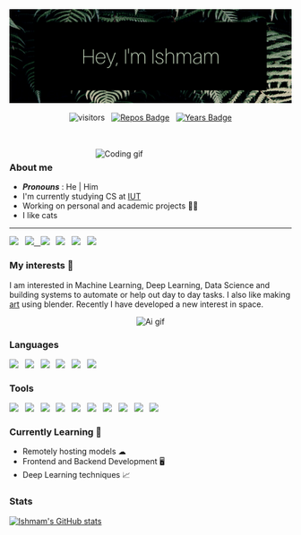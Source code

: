 <div align="center">
  <img src="https://github.com/ishmamt/ishmamt/blob/main/Hey%2C%20I'm%20Ishmam.png" alt="Coding gif" width="700">

  <br>
  
  ![visitors](https://visitor-badge.glitch.me/badge?page_id=ishmamt.visitor-badge) &nbsp;
  [![Repos Badge](https://badges.pufler.dev/repos/ishmamt)](https://badges.pufler.dev) &nbsp;
  [![Years Badge](https://badges.pufler.dev/years/ishmamt)](https://badges.pufler.dev)

</div>
<br>
<br>

<img src="https://media.giphy.com/media/iIqmM5tTjmpOB9mpbn/giphy.gif" alt="Coding gif" width="350" align="right">

### About me
- ***Pronouns*** : He | Him
- I'm currently studying CS at [IUT](https://www.iutoic-dhaka.edu "Islamic University of Technology")
- Working on personal and academic projects 👨‍💻
- I like cats
---
[<img src="https://seeklogo.com/images/H/hashnode-logo-B114767E70-seeklogo.com.png" width="3.5%"/>](https://ishmamtashdeed.hashnode.dev/) &nbsp;
<a href="mailto:ishmam.tashdeed13@gmail.com"> <img src="https://seeklogo.com/images/G/gmail-logo-B9EE8C51F1-seeklogo.com.png" width="3.5%"/> &nbsp;
[<img src="https://seeklogo.com/images/L/linkedin-in-icon-logo-2E34704F04-seeklogo.com.png" width="3.5%"/>](https://www.linkedin.com/in/ishmam-tashdeed-17b05720b/) &nbsp;
[<img src="https://seeklogo.com/images/T/twitter-2012-positive-logo-916EDF1309-seeklogo.com.png" width="3.5%"/>](https://twitter.com/ishmamtashdeed) &nbsp;
[<img src="https://seeklogo.com/images/R/reddit-logo-8ABF8F5F2B-seeklogo.com.png" width="3.5%"/>](https://www.reddit.com/user/ishmamtashdeed) &nbsp;
[<img src="https://seeklogo.com/images/A/artstation-logo-5765B1C358-seeklogo.com.png" width="3.5%"/>](https://sed_cat.artstation.com/)

### My interests 💜
I am interested in Machine Learning, Deep Learning, Data Science and building systems to automate or help out day to day tasks. I also like making [art](https://sed_cat.artstation.com/ "ArtStation") using blender. Recently I have developed a new interest in space.

<div align="center">
  <img src="https://media.giphy.com/media/2jMtpIi8mhE8ctiMtK/giphy.gif" alt="Ai gif" width="350">
</div>

### Languages
<img height="40" src="https://seeklogo.com/images/P/python-logo-A32636CAA3-seeklogo.com.png"> &nbsp;
<img height="40" src="https://seeklogo.com/images/C/c-logo-43CE78FF9C-seeklogo.com.png"> &nbsp;
<img height="40" src="https://seeklogo.com/images/C/c-programming-language-logo-9B32D017B1-seeklogo.com.png"> &nbsp;
<img height="40" src="https://seeklogo.com/images/J/java-logo-7833D1D21A-seeklogo.com.png"> &nbsp;
<img height="40" src="https://seeklogo.com/images/H/html5-with-wordmark-color-logo-4259B7F24F-seeklogo.com.png"> &nbsp;
<img height="40" src="https://seeklogo.com/images/J/javascript-js-logo-2949701702-seeklogo.com.png">

### Tools
<img height="30" src="https://seeklogo.com/images/S/scikit-learn-logo-8766D07E2E-seeklogo.com.png"> &nbsp;
<img height="40" src="https://seeklogo.com/images/T/tensorflow-logo-02FCED4F98-seeklogo.com.png"> &nbsp;
<img height="40" src="https://seeklogo.com/images/J/jupyter-logo-A91705F539-seeklogo.com.png"> &nbsp;
<img height="40" src="https://seeklogo.com/images/G/git-logo-CD8D6F1C09-seeklogo.com.png"> &nbsp;
<img height="40" src="https://seeklogo.com/images/G/github-logo-5F384D0265-seeklogo.com.png"> &nbsp;
<img height="40" src="https://seeklogo.com/images/B/blender-logo-91B66CA31F-seeklogo.com.png"> &nbsp;
<img height="40" src="https://seeklogo.com/images/F/flask-logo-44C507ABB7-seeklogo.com.png"> &nbsp;
<img height="40" src="https://seeklogo.com/images/S/sublime-text-logo-C2736A0B50-seeklogo.com.png"> &nbsp;
<img height="40" src="https://seeklogo.com/images/S/sqlite-logo-5E9F462E6A-seeklogo.com.png"> &nbsp;
<img height="40" src="https://seeklogo.com/images/M/MySQL-logo-F6FF285A58-seeklogo.com.png"> &nbsp;

### Currently Learning 📝
- Remotely hosting models ☁
- Frontend and Backend Development 🖥
- Deep Learning techniques 📈

### Stats
[![Ishmam's GitHub stats](https://github-readme-stats.vercel.app/api?username=ishmamt&count_private=true&show_icons=true&theme=tokyonight)](https://github.com/anuraghazra/github-readme-stats)
